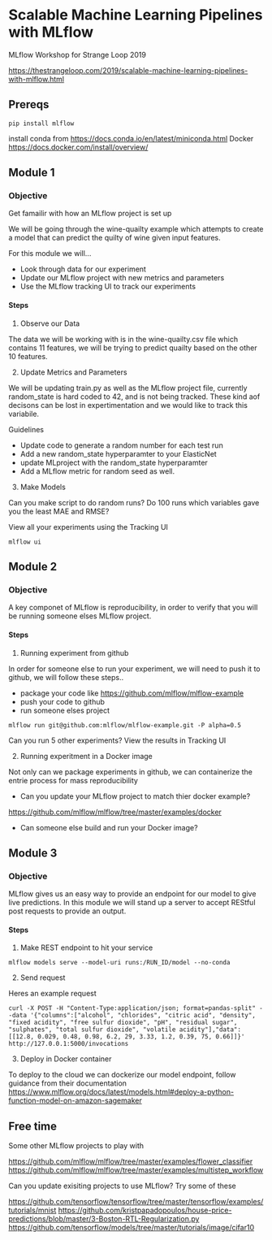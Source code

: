 # Scalable Machine Learning Pipelines with MLflow
MLflow Workshop for Strange Loop 2019

https://thestrangeloop.com/2019/scalable-machine-learning-pipelines-with-mlflow.html


## Prereqs

```
pip install mlflow
```
install conda from https://docs.conda.io/en/latest/miniconda.html
Docker https://docs.docker.com/install/overview/

## Module 1

### Objective 
Get famailir with how an MLflow project is set up

We will be going through the wine-quailty example which attempts to create a model that can predict the quilty of wine given
input features.

For this module we will...
* Look through data for our experiment
* Update  our MLflow project with new metrics and parameters
* Use the MLflow tracking UI to track our experiments

#### Steps

1. Observe our Data

The data we will be working with is in the wine-quailty.csv file which contains 11 features, we will be trying to predict quailty based on the other 10 features.


2. Update Metrics and Parameters

We will be updating train.py as well as the MLflow project file, currently random_state is hard coded to 42, and is not being tracked. These kind aof decisons can be lost in expertimentation and we would like to track this variabile.

Guidelines

*  Update code to generate a random number for each test run
*  Add a new random_state hyperparamter to your ElasticNet
*  update MLproject with the random_state hyperparamter
*  Add a MLflow metric for random seed as well.


3. Make Models

Can you make script to do random runs?
Do 100 runs which variables gave you the least MAE and RMSE?

View all your experiments using the Tracking UI

```
mlflow ui
```

## Module 2

### Objective 
A key componet of MLflow is reproducibility, in order to verify that you will be running someone elses MLflow project.

#### Steps

1. Running experiment from github  

In order for someone else to run your experiment, we will need to push it to github, we will follow these steps..

* package your code like https://github.com/mlflow/mlflow-example
* push your code to github
* run someone elses project 

```
mlflow run git@github.com:mlflow/mlflow-example.git -P alpha=0.5
```

Can you run 5 other experiments? View the results in Tracking UI

2. Running experitment in a Docker image

Not only can we package experiments in github, we can containerize the entrie process for mass reproducibility 

* Can you update your MLflow project to match thier docker example?

https://github.com/mlflow/mlflow/tree/master/examples/docker

* Can someone else build and run your Docker image?


## Module 3

### Objective 
MLflow gives us an easy way to provide an endpoint for our model to give live predictions. In this module we will stand up a server to accept REStful post requests to provide an output.

#### Steps

1. Make REST endpoint to hit your service

```
mlflow models serve --model-uri runs:/RUN_ID/model --no-conda
```


2. Send request

Heres an example request

```
curl -X POST -H "Content-Type:application/json; format=pandas-split" --data '{"columns":["alcohol", "chlorides", "citric acid", "density", "fixed acidity", "free sulfur dioxide", "pH", "residual sugar", "sulphates", "total sulfur dioxide", "volatile acidity"],"data":[[12.8, 0.029, 0.48, 0.98, 6.2, 29, 3.33, 1.2, 0.39, 75, 0.66]]}' http://127.0.0.1:5000/invocations
```

3. Deploy in Docker container

To deploy to the cloud we can dockerize our model endpoint, follow guidance from their documentation 
https://www.mlflow.org/docs/latest/models.html#deploy-a-python-function-model-on-amazon-sagemaker


## Free time

Some other MLflow projects to play with

https://github.com/mlflow/mlflow/tree/master/examples/flower_classifier
https://github.com/mlflow/mlflow/tree/master/examples/multistep_workflow


Can you update exisiting projects to use MLflow? Try some of these

https://github.com/tensorflow/tensorflow/tree/master/tensorflow/examples/tutorials/mnist
https://github.com/kristpapadopoulos/house-price-predictions/blob/master/3-Boston-RTL-Regularization.py
https://github.com/tensorflow/models/tree/master/tutorials/image/cifar10




